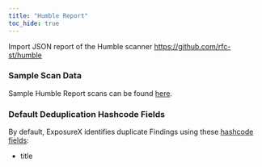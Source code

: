 ```yaml
---
title: "Humble Report"
toc_hide: true
---
```

Import JSON report of the Humble scanner
<https://github.com/rfc-st/humble>

### Sample Scan Data
Sample Humble Report scans can be found [here](https://github.com/ExposureX/django-ExposureX/tree/master/unittests/scans/humble).

### Default Deduplication Hashcode Fields
By default, ExposureX identifies duplicate Findings using these [hashcode fields](https://docs.exposurex.com/en/working_with_findings/finding_deduplication/about_deduplication/):

- title
